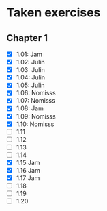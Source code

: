 # Taken exercises

## Chapter 1

 - [x] 1.01: Jam
 - [x] 1.02: Julin
 - [x] 1.03: Julin
 - [x] 1.04: Julin
 - [x] 1.05: Julin
 - [x] 1.06: Nomisss
 - [x] 1.07: Nomisss
 - [x] 1.08: Jam
 - [x] 1.09: Nomisss
 - [x] 1.10: Nomisss
 - [ ] 1.11
 - [ ] 1.12
 - [ ] 1.13
 - [ ] 1.14
 - [x] 1.15 Jam
 - [x] 1.16 Jam
 - [x] 1.17 Jam
 - [ ] 1.18
 - [ ] 1.19
 - [ ] 1.20
